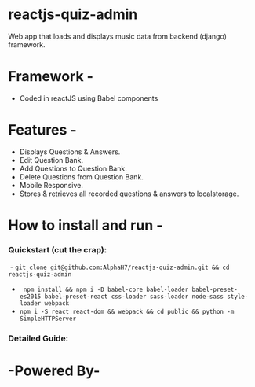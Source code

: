 
# reactjs-quiz-admin
Web app that loads and displays music data from backend (django) framework.

# Framework -

  - Coded in reactJS using Babel components

# Features -

  - Displays Questions & Answers.
  - Edit Question Bank.
  - Add Questions to Question Bank.
  - Delete Questions from Question Bank.
  - Mobile Responsive. 
  - Stores & retrieves all recorded questions & answers to localstorage. 

# How to install and run -

### Quickstart (cut the crap):

 - ```git clone git@github.com:AlphaH7/reactjs-quiz-admin.git && cd reactjs-quiz-admin```
 - ``` npm install && npm i -D babel-core babel-loader babel-preset-es2015 babel-preset-react css-loader sass-loader node-sass style-loader webpack```
 - ```npm i -S react react-dom && webpack && cd public && python -m SimpleHTTPServer```


### Detailed Guide: 


# -Powered By-
  
